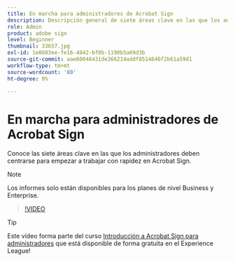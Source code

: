```yaml
---
title: En marcha para administradores de Acrobat Sign
description: Descripción general de siete áreas clave en las que los administradores pueden empezar a trabajar rápidamente en Acrobat Sign
role: Admin
product: adobe sign
level: Beginner
thumbnail: 33657.jpg
exl-id: 1e8603ee-fe16-4842-bf0b-1190b5a69d3b
source-git-commit: aae60046431de366214addf8514646f2b61a59d1
workflow-type: tm+mt
source-wordcount: '80'
ht-degree: 0%

---
```


# En marcha para administradores de Acrobat Sign

Conoce las siete áreas clave en las que los administradores deben centrarse para empezar a trabajar con rapidez en Acrobat Sign.

>[!NOTE]
>
>Los informes solo están disponibles para los planes de nivel Business y Enterprise.

>[!VIDEO](https://video.tv.adobe.com/v/33657?hidetitle=true)

>[!TIP]
>
>Este vídeo forma parte del curso [Introducción a Acrobat Sign para administradores](https://experienceleague.adobe.com/?recommended=Sign-A-1-2020.2) que está disponible de forma gratuita en el Experience League!
